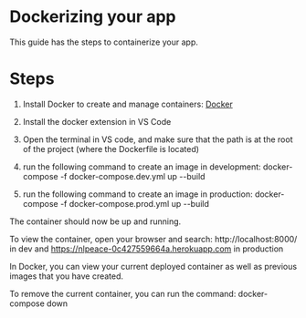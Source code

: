 # Dockerizing your app

This guide has the steps to containerize your app.

# Steps
1. Install Docker to create and manage containers: [Docker](https://docs.docker.com/get-docker/)
2. Install the docker extension in VS Code
3. Open the terminal in VS code, and make sure that the path is at the root of the project (where the Dockerfile is located)
4. run the following command to create an image in development: docker-compose -f docker-compose.dev.yml up --build

5. run the following command to create an image in production: docker-compose -f docker-compose.prod.yml up --build
   
The container should now be up and running. 

To view the container, open your browser and search: http://localhost:8000/ in dev and https://nlpeace-0c427559664a.herokuapp.com in production

In Docker, you can view your current deployed container as well as previous images that you have created.

To remove the current container, you can run the command: docker-compose down
